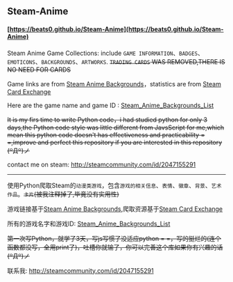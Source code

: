 ## Steam-Anime

#### [https://beats0.github.io/Steam-Anime](https://beats0.github.io/Steam-Anime)

Steam Anime Game Collections: include `GAME INFORMATION`、`BADGES`、`EMOTICONS`、`BACKGROUNDS`、`ARTWORKS`. ~~`TRADING CARDS` WAS REMOVED,THERE IS NO NEED FOR CARDS~~

Game links are from [Steam Anime Backgrounds](http://steamcommunity.com/sharedfiles/filedetails/?id=772904357)，statistics are from [Steam Card Exchange](http://www.steamcardexchange.net/)

Here are the game name and game ID : [Steam_Anime_Backgrounds_List](https://github.com/Beats0/Steam-Anime/Steam_Anime_Backgrounds_List.html)

~~It is my firs time to write Python code，i had studied python for only 3 days,the Python code style was little different from JavsScript for me,which mean this python code doesn't has effectiveness and practicability = =,improve and perfect this repository if you are interested in this repository (꒪Д꒪)ノ~~

contact me on steam: http://steamcommunity.com/id/2047155291

***

使用Python爬取Steam的`动漫类游戏`，包含`游戏的相关信息`、`表情`、`徽章`、`背景`、`艺术作品`。~~`卡片`(被我注释掉了,毕竟没有实用性)~~

游戏链接基于[Steam Anime Backgrounds](http://steamcommunity.com/sharedfiles/filedetails/?id=772904357),爬取资源基于[Steam Card Exchange](http://www.steamcardexchange.net/)

所有的游戏名字和游戏ID: [Steam_Anime_Backgrounds_List](https://github.com/Beats0/Steam-Anime/Steam_Anime_Backgrounds_List.html)

~~第一次写Python，就学了3天，写js写惯了没适应python = =，写的挺烂的(连个函数都没写，全用print了)，吐槽你就输了，你可以完善这个库如果你有兴趣的话(꒪Д꒪)ノ~~

联系我: http://steamcommunity.com/id/2047155291